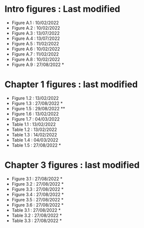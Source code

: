 # Intro figures : Last modified
- Figure A.1 : 10/02/2022
- Figure A.2 : 10/02/2022
- Figure A.3 : 13/07/2022
- Figure A.4 : 13/07/2022
- Figure A.5 : 11/02/2022
- Figure A.6 : 10/02/2022
- Figure A.7 : 11/02/2022
- Figure A.8 : 10/02/2022
- Figure A.9 : 27/08/2022 *

# Chapter 1 figures : last modified
- Figure 1.2 : 13/02/2022
- Figure 1.3 : 27/08/2022 *
- Figure 1.5 : 29/08/2022 **
- Figure 1.6 : 13/02/2022
- Figure 1.7 : 04/03/2022
- Table 1.1 : 13/02/2022
- Table 1.2 : 13/02/2022
- Table 1.3 : 14/02/2022
- Table 1.4 : 04/03/2022
- Table 1.5 : 27/08/2022 *

# Chapter 3 figures : last modified
- Figure 3.1 : 27/08/2022 *
- Figure 3.2 : 27/08/2022 *
- Figure 3.3 : 27/08/2022 *
- Figure 3.4 : 27/08/2022 *
- Figure 3.5 : 27/08/2022 *
- Figure 3.6 : 27/08/2022 *
- Table 3.1  : 27/08/2022 *
- Table 3.2  : 27/08/2022 *
- Table 3.3 :  27/08/2022 *
